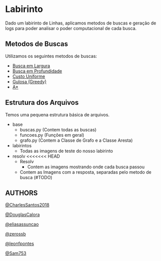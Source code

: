 # Labirinto

Dado um labirinto de Linhas, aplicamos metodos de buscas e geração de logs para poder analisar
    o poder computacional de cada busca.

## Metodos de Buscas

Utilizamos os seguintes metodos de buscas:

- [Busca em Largura](https://pt.wikipedia.org/wiki/Busca_em_largura)
- [Busca em Profundidade](https://pt.wikipedia.org/wiki/Busca_em_profundidade)
- [Custo Uniforme](http://conteudo.icmc.usp.br/pessoas/sandra/G2_t2/Busca.html)
- [Gulosa (Greedy)](https://pt.wikipedia.org/wiki/Algoritmo_guloso)
- [A*](https://pt.wikipedia.org/wiki/Algoritmo_A*)

## Estrutura dos Arquivos

Temos uma pequena estrutura básica de arquivos.

- base
    - buscas.py (Contem todas as buscas)
    - funcoes.py (Funções em geral)
    - grafo.py (Contem a Classe de Grafo e a Classe Aresta)
- labirintos
    - Todas as imagens de teste do nosso labirinto
- resolv
<<<<<<< HEAD
    - Resolv
        - Contem as imagens mostrando onde cada busca passou
    - Contem as Imagens com a resposta, separadas pelo metodo de busca (#TODO)

## AUTHORS
[@CharlesSantos2018](https://github.com/CharlesSantos2018)

[@DouglasCalora](https://github.com/DouglasCalora)

[@eliasassuncao](https://github.com/eliasassuncao)

[@zerossb](https://github.com/leonfpontes)

[@leonfpontes](https://github.com/leonfpontes)

[@Sam753](https://github.com/Sam753)
